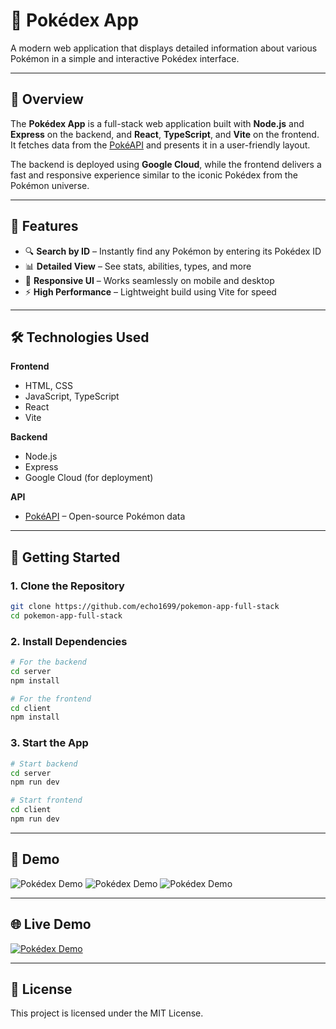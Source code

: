 # 📘 Pokédex App

A modern web application that displays detailed information about various Pokémon in a simple and interactive Pokédex interface.

---

## 🧾 Overview

The **Pokédex App** is a full-stack web application built with **Node.js** and **Express** on the backend, and **React**, **TypeScript**, and **Vite** on the frontend. It fetches data from the [PokéAPI](https://pokeapi.co/) and presents it in a user-friendly layout.

The backend is deployed using **Google Cloud**, while the frontend delivers a fast and responsive experience similar to the iconic Pokédex from the Pokémon universe.

---

## 🌟 Features

- 🔍 **Search by ID** – Instantly find any Pokémon by entering its Pokédex ID  
- 📊 **Detailed View** – See stats, abilities, types, and more  
- 📱 **Responsive UI** – Works seamlessly on mobile and desktop  
- ⚡ **High Performance** – Lightweight build using Vite for speed  

---

## 🛠️ Technologies Used

**Frontend**  
- HTML, CSS  
- JavaScript, TypeScript  
- React  
- Vite  

**Backend**  
- Node.js  
- Express  
- Google Cloud (for deployment)  

**API**  
- [PokéAPI](https://pokeapi.co/) – Open-source Pokémon data

---

## 🚀 Getting Started

### 1. Clone the Repository

```bash
git clone https://github.com/echo1699/pokemon-app-full-stack
cd pokemon-app-full-stack
```
### 2. Install Dependencies

```bash
# For the backend
cd server
npm install

# For the frontend
cd client
npm install
```

### 3. Start the App

```bash
# Start backend
cd server
npm run dev

# Start frontend
cd client
npm run dev
```

---

## 📸 Demo
![Pokédex Demo](https://i.imgur.com/EHm2a35.png)
![Pokédex Demo](https://i.imgur.com/EE4F4oW.png)
![Pokédex Demo](https://i.imgur.com/CIExQp3.png)

---

## 🌐 Live Demo

[![Pokédex Demo](https://i.imgur.com/EHm2a35.png)](https://pokedex-app-echo-hash-831381062774.us-central1.run.app)

---

## 📜 License
This project is licensed under the MIT License.
